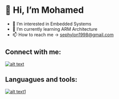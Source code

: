 👋 Hi, I’m Mohamed
=============
- 👀 I’m interested in Embedded Systems
- 🌱 I’m currently learning ARM Architecture
- 📫 How to reach me -> sephylon1998@gmail.com

## Connect with me:

[![alt text][image]][hyperlink]

[hyperlink]: https://www.linkedin.com/in/mohamed-ashraf-shebl/
[image]:
https://upload.wikimedia.org/wikipedia/commons/thumb/c/ca/LinkedIn_logo_initials.png/64px-LinkedIn_logo_initials.png
(tooltip)

## Languagues and tools:

[![alt text1][image1]][hyperlink1]

[hyperlink1]: https://www.geeksforgeeks.org/c-programming-language/
[image1]: 
https://upload.wikimedia.org/wikipedia/commons/thumb/1/18/C_Programming_Language.svg/32px-C_Programming_Language.svg.png
(tooltip)

<!---
Sephylon98/Sephylon98 is a ✨ special ✨ repository because its `README.md` (this file) appears on your GitHub profile.
You can click the Preview link to take a look at your changes.
--->
